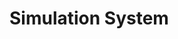 
# Simulation System
<!--
TODO:
- [ ] Fixed Rate event  : Simulation system
      Anything at a capped/fixed rate

Apply Incoming Actions
- run event sourcing

AvatarMovementSystem
- Translates avatar via rigidbody
- XR/Mocap movement to kinematic rigidbody position

PhysicsSystem

TriggerSystem
- call trigger callbacks

Apply outgoing actions
-->
